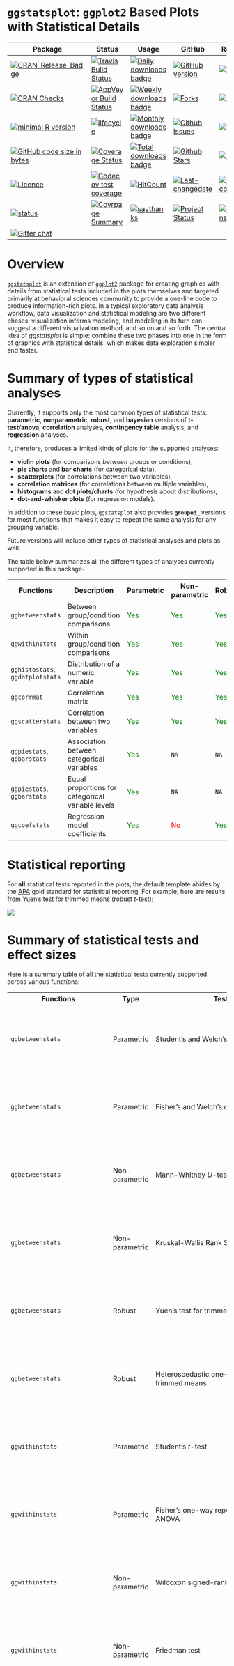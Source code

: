 
<!-- README.md is generated from README.Rmd. Please edit that file -->

# `ggstatsplot`: `ggplot2` Based Plots with Statistical Details

| Package                                                                                                                                                         | Status                                                                                                                                                                                       | Usage                                                                                                                                             | GitHub                                                                                                                                                         | References                                                                                                                                                      |
| --------------------------------------------------------------------------------------------------------------------------------------------------------------- | -------------------------------------------------------------------------------------------------------------------------------------------------------------------------------------------- | ------------------------------------------------------------------------------------------------------------------------------------------------- | -------------------------------------------------------------------------------------------------------------------------------------------------------------- | --------------------------------------------------------------------------------------------------------------------------------------------------------------- |
| [![CRAN\_Release\_Badge](http://www.r-pkg.org/badges/version-ago/ggstatsplot)](https://CRAN.R-project.org/package=ggstatsplot)                                  | [![Travis Build Status](https://travis-ci.org/IndrajeetPatil/ggstatsplot.svg?branch=master)](https://travis-ci.org/IndrajeetPatil/ggstatsplot)                                               | [![Daily downloads badge](https://cranlogs.r-pkg.org/badges/last-day/ggstatsplot?color=blue)](https://CRAN.R-project.org/package=ggstatsplot)     | [![GitHub version](https://img.shields.io/badge/GitHub-0.0.12.9000-orange.svg?style=flat-square)](https://github.com/IndrajeetPatil/ggstatsplot/)              | [![Website](https://img.shields.io/badge/website-ggstatsplot-orange.svg?colorB=E91E63)](https://indrajeetpatil.github.io/ggstatsplot/)                          |
| [![CRAN Checks](https://cranchecks.info/badges/summary/ggstatsplot)](https://cran.r-project.org/web/checks/check_results_ggstatsplot.html)                      | [![AppVeyor Build Status](https://ci.appveyor.com/api/projects/status/github/IndrajeetPatil/ggstatsplot?branch=master&svg=true)](https://ci.appveyor.com/project/IndrajeetPatil/ggstatsplot) | [![Weekly downloads badge](https://cranlogs.r-pkg.org/badges/last-week/ggstatsplot?color=blue)](https://CRAN.R-project.org/package=ggstatsplot)   | [![Forks](https://img.shields.io/badge/forks-65-blue.svg)](https://github.com/IndrajeetPatil/ggstatsplot/)                                                     | [![Rdoc](https://www.rdocumentation.org/badges/version/ggstatsplot)](https://www.rdocumentation.org/packages/ggstatsplot)                                       |
| [![minimal R version](https://img.shields.io/badge/R%3E%3D-3.5.0-6666ff.svg)](https://cran.r-project.org/)                                                      | [![lifecycle](https://img.shields.io/badge/lifecycle-maturing-blue.svg)](https://www.tidyverse.org/lifecycle/)                                                                               | [![Monthly downloads badge](https://cranlogs.r-pkg.org/badges/last-month/ggstatsplot?color=blue)](https://CRAN.R-project.org/package=ggstatsplot) | [![Github Issues](https://img.shields.io/badge/issues-23-red.svg)](https://github.com/IndrajeetPatil/ggstatsplot/issues)                                       | [![vignettes](https://img.shields.io/badge/vignettes-0.0.12-orange.svg?colorB=FF5722)](https://CRAN.R-project.org/package=ggstatsplot/vignettes/)               |
| [![GitHub code size in bytes](https://img.shields.io/github/languages/code-size/IndrajeetPatil/ggstatsplot.svg)](https://github.com/IndrajeetPatil/ggstatsplot) | [![Coverage Status](https://coveralls.io/repos/github/IndrajeetPatil/ggstatsplot/badge.svg?branch=master)](https://coveralls.io/github/IndrajeetPatil/ggstatsplot?branch=master)             | [![Total downloads badge](https://cranlogs.r-pkg.org/badges/grand-total/ggstatsplot?color=blue)](https://CRAN.R-project.org/package=ggstatsplot)  | [![Github Stars](https://img.shields.io/github/stars/IndrajeetPatil/ggstatsplot.svg?style=social&label=Github)](https://github.com/IndrajeetPatil/ggstatsplot) | [![DOI](https://zenodo.org/badge/DOI/10.5281/zenodo.2074621.svg)](https://doi.org/10.5281/zenodo.2074621)                                                       |
| [![Licence](https://img.shields.io/badge/licence-GPL--3-blue.svg)](https://www.gnu.org/licenses/gpl-3.0.en.html)                                                | [![Codecov test coverage](https://codecov.io/gh/IndrajeetPatil/ggstatsplot/branch/master/graph/badge.svg)](https://codecov.io/gh/IndrajeetPatil/ggstatsplot?branch=master)                   | [![HitCount](http://hits.dwyl.io/IndrajeetPatil/ggstatsplot.svg)](http://hits.dwyl.io/IndrajeetPatil/ggstatsplot)                                 | [![Last-changedate](https://img.shields.io/badge/last%20change-2019--07--23-yellowgreen.svg)](https://github.com/IndrajeetPatil/ggstatsplot/commits/master)    | [![GitHub last commit](https://img.shields.io/github/last-commit/IndrajeetPatil/ggstatsplot.svg)](https://github.com/IndrajeetPatil/ggstatsplot/commits/master) |
| [![status](https://tinyverse.netlify.com/badge/ggstatsplot)](https://CRAN.R-project.org/package=ggstatsplot)                                                    | [![Covrpage Summary](https://img.shields.io/badge/covrpage-Last_Build_2019_07_22-yellowgreen.svg)](https://github.com/IndrajeetPatil/ggstatsplot/blob/master/tests/README.md)                | [![saythanks](https://img.shields.io/badge/Say%20Thanks-!-1EAEDB.svg)](https://saythanks.io/to/IndrajeetPatil)                                    | [![Project Status](http://www.repostatus.org/badges/latest/active.svg)](http://www.repostatus.org/#active)                                                     | [![contributions welcome](https://img.shields.io/badge/contributions-welcome-brightgreen.svg?style=flat)](https://github.com/IndrajeetPatil/ggstatsplot/issues) |
| [![Gitter chat](https://badges.gitter.im/gitterHQ/gitter.png)](https://gitter.im/ggstatsplot/community)                                                         |                                                                                                                                                                                              |                                                                                                                                                   |                                                                                                                                                                |                                                                                                                                                                 |

# Overview

[`ggstatsplot`](https://indrajeetpatil.github.io/ggstatsplot/) is an
extension of [`ggplot2`](https://github.com/tidyverse/ggplot2) package
for creating graphics with details from statistical tests included in
the plots themselves and targeted primarily at behavioral sciences
community to provide a one-line code to produce information-rich plots.
In a typical exploratory data analysis workflow, data visualization and
statistical modeling are two different phases: visualization informs
modeling, and modeling in its turn can suggest a different visualization
method, and so on and so forth. The central idea of *ggstatsplot* is
simple: combine these two phases into one in the form of graphics with
statistical details, which makes data exploration simpler and faster.

# Summary of types of statistical analyses

Currently, it supports only the most common types of statistical tests:
**parametric**, **nonparametric**, **robust**, and **bayesian** versions
of **t-test**/**anova**, **correlation** analyses, **contingency table**
analysis, and **regression** analyses.

It, therefore, produces a limited kinds of plots for the supported
analyses:

  - **violin plots** (for comparisons *between* groups or conditions),
  - **pie charts** and **bar charts** (for categorical data),
  - **scatterplots** (for correlations between two variables),
  - **correlation matrices** (for correlations between multiple
    variables),
  - **histograms** and **dot plots/charts** (for hypothesis about
    distributions),
  - **dot-and-whisker plots** (for regression models).

In addition to these basic plots, `ggstatsplot` also provides
**`grouped_`** versions for most functions that makes it easy to repeat
the same analysis for any grouping variable.

Future versions will include other types of statistical analyses and
plots as well.

The table below summarizes all the different types of analyses currently
supported in this package-

| Functions                        | Description                                       | Parametric                     | Non-parametric                 | Robust                         | Bayes Factor                   |
| -------------------------------- | ------------------------------------------------- | ------------------------------ | ------------------------------ | ------------------------------ | ------------------------------ |
| `ggbetweenstats`                 | Between group/condition comparisons               | <font color="green">Yes</font> | <font color="green">Yes</font> | <font color="green">Yes</font> | <font color="green">Yes</font> |
| `ggwithinstats`                  | Within group/condition comparisons                | <font color="green">Yes</font> | <font color="green">Yes</font> | <font color="green">Yes</font> | <font color="green">Yes</font> |
| `gghistostats`, `ggdotplotstats` | Distribution of a numeric variable                | <font color="green">Yes</font> | <font color="green">Yes</font> | <font color="green">Yes</font> | <font color="green">Yes</font> |
| `ggcorrmat`                      | Correlation matrix                                | <font color="green">Yes</font> | <font color="green">Yes</font> | <font color="green">Yes</font> | <font color="red">No</font>    |
| `ggscatterstats`                 | Correlation between two variables                 | <font color="green">Yes</font> | <font color="green">Yes</font> | <font color="green">Yes</font> | <font color="green">Yes</font> |
| `ggpiestats`, `ggbarstats`       | Association between categorical variables         | <font color="green">Yes</font> | `NA`                           | `NA`                           | <font color="green">Yes</font> |
| `ggpiestats`, `ggbarstats`       | Equal proportions for categorical variable levels | <font color="green">Yes</font> | `NA`                           | `NA`                           | <font color="green">Yes</font> |
| `ggcoefstats`                    | Regression model coefficients                     | <font color="green">Yes</font> | <font color="red">No</font>    | <font color="green">Yes</font> | <font color="red">No</font>    |

# Statistical reporting

For **all** statistical tests reported in the plots, the default
template abides by the [APA](https://my.ilstu.edu/~jhkahn/apastats.html)
gold standard for statistical reporting. For example, here are results
from Yuen’s test for trimmed means (robust *t*-test):

<img src="man/figures/stats_reporting_format.png" align="center" />

# Summary of statistical tests and effect sizes

Here is a summary table of all the statistical tests currently supported
across various functions:

| Functions                       | Type           | Test                                                                                                                                                                                       | Effect size                                                                                                                                                                                           | 95% CI available?                                                                                          |
| ------------------------------- | -------------- | ------------------------------------------------------------------------------------------------------------------------------------------------------------------------------------------ | ----------------------------------------------------------------------------------------------------------------------------------------------------------------------------------------------------- | ---------------------------------------------------------------------------------------------------------- |
| `ggbetweenstats`                | Parametric     | Student’s and Welch’s *t*-test                                                                                                                                                             | Cohen’s *d*, Hedge’s *g*                                                                                                                                                                              | <font color="green">![\\checkmark](https://latex.codecogs.com/png.latex?%5Ccheckmark "\\checkmark")</font> |
| `ggbetweenstats`                | Parametric     | Fisher’s and Welch’s one-way ANOVA                                                                                                                                                         | ![\\eta^2, \\eta^2\_p, \\omega^2, \\omega^2\_p](https://latex.codecogs.com/png.latex?%5Ceta%5E2%2C%20%5Ceta%5E2_p%2C%20%5Comega%5E2%2C%20%5Comega%5E2_p "\\eta^2, \\eta^2_p, \\omega^2, \\omega^2_p") | <font color="green">![\\checkmark](https://latex.codecogs.com/png.latex?%5Ccheckmark "\\checkmark")</font> |
| `ggbetweenstats`                | Non-parametric | Mann-Whitney *U*-test                                                                                                                                                                      | *r*                                                                                                                                                                                                   | <font color="green">![\\checkmark](https://latex.codecogs.com/png.latex?%5Ccheckmark "\\checkmark")</font> |
| `ggbetweenstats`                | Non-parametric | Kruskal-Wallis Rank Sum Test                                                                                                                                                               | ![\\epsilon^2](https://latex.codecogs.com/png.latex?%5Cepsilon%5E2 "\\epsilon^2")                                                                                                                     | <font color="green">![\\checkmark](https://latex.codecogs.com/png.latex?%5Ccheckmark "\\checkmark")</font> |
| `ggbetweenstats`                | Robust         | Yuen’s test for trimmed means                                                                                                                                                              | ![\\xi](https://latex.codecogs.com/png.latex?%5Cxi "\\xi")                                                                                                                                            | <font color="green">![\\checkmark](https://latex.codecogs.com/png.latex?%5Ccheckmark "\\checkmark")</font> |
| `ggbetweenstats`                | Robust         | Heteroscedastic one-way ANOVA for trimmed means                                                                                                                                            | ![\\xi](https://latex.codecogs.com/png.latex?%5Cxi "\\xi")                                                                                                                                            | <font color="green">![\\checkmark](https://latex.codecogs.com/png.latex?%5Ccheckmark "\\checkmark")</font> |
| `ggwithinstats`                 | Parametric     | Student’s *t*-test                                                                                                                                                                         | Cohen’s *d*, Hedge’s *g*                                                                                                                                                                              | <font color="green">![\\checkmark](https://latex.codecogs.com/png.latex?%5Ccheckmark "\\checkmark")</font> |
| `ggwithinstats`                 | Parametric     | Fisher’s one-way repeated measures ANOVA                                                                                                                                                   | ![\\eta^2\_p, \\omega^2](https://latex.codecogs.com/png.latex?%5Ceta%5E2_p%2C%20%5Comega%5E2 "\\eta^2_p, \\omega^2")                                                                                  | <font color="green">![\\checkmark](https://latex.codecogs.com/png.latex?%5Ccheckmark "\\checkmark")</font> |
| `ggwithinstats`                 | Non-parametric | Wilcoxon signed-rank test                                                                                                                                                                  | *r*                                                                                                                                                                                                   | <font color="green">![\\checkmark](https://latex.codecogs.com/png.latex?%5Ccheckmark "\\checkmark")</font> |
| `ggwithinstats`                 | Non-parametric | Friedman test                                                                                                                                                                              | ![W\_{Kendall}](https://latex.codecogs.com/png.latex?W_%7BKendall%7D "W_{Kendall}")                                                                                                                   | <font color="green">![\\checkmark](https://latex.codecogs.com/png.latex?%5Ccheckmark "\\checkmark")</font> |
| `ggwithinstats`                 | Robust         | Yuen’s test on trimmed means for dependent samples                                                                                                                                         | ![\\xi](https://latex.codecogs.com/png.latex?%5Cxi "\\xi")                                                                                                                                            | <font color="green">![\\checkmark](https://latex.codecogs.com/png.latex?%5Ccheckmark "\\checkmark")</font> |
| `ggwithinstats`                 | Robust         | Heteroscedastic one-way repeated measures ANOVA for trimmed means                                                                                                                          | <font color="red">![\\times](https://latex.codecogs.com/png.latex?%5Ctimes "\\times")</font>                                                                                                          | <font color="red">![\\times](https://latex.codecogs.com/png.latex?%5Ctimes "\\times")</font>               |
| `ggpiestats`                    | Parametric     | ![\\text{Pearson's}\~ \\chi^2 \~\\text{test}](https://latex.codecogs.com/png.latex?%5Ctext%7BPearson%27s%7D~%20%5Cchi%5E2%20~%5Ctext%7Btest%7D "\\text{Pearson's}~ \\chi^2 ~\\text{test}") | Cramér’s *V*                                                                                                                                                                                          | <font color="green">![\\checkmark](https://latex.codecogs.com/png.latex?%5Ccheckmark "\\checkmark")</font> |
| `ggpiestats`                    | Parametric     | McNemar’s test                                                                                                                                                                             | Cohen’s *g*                                                                                                                                                                                           | <font color="green">![\\checkmark](https://latex.codecogs.com/png.latex?%5Ccheckmark "\\checkmark")</font> |
| `ggpiestats`                    | Parametric     | One-sample proportion test                                                                                                                                                                 | Cramér’s *V*                                                                                                                                                                                          | <font color="green">![\\checkmark](https://latex.codecogs.com/png.latex?%5Ccheckmark "\\checkmark")</font> |
| `ggscatterstats`/`ggcorrmat`    | Parametric     | Pearson’s *r*                                                                                                                                                                              | *r*                                                                                                                                                                                                   | <font color="green">![\\checkmark](https://latex.codecogs.com/png.latex?%5Ccheckmark "\\checkmark")</font> |
| `ggscatterstats`/`ggcorrmat`    | Non-parametric | ![\\text{Spearman's}\~ \\rho](https://latex.codecogs.com/png.latex?%5Ctext%7BSpearman%27s%7D~%20%5Crho "\\text{Spearman's}~ \\rho")                                                        | ![\\rho](https://latex.codecogs.com/png.latex?%5Crho "\\rho")                                                                                                                                         | <font color="green">![\\checkmark](https://latex.codecogs.com/png.latex?%5Ccheckmark "\\checkmark")</font> |
| `ggscatterstats`/`ggcorrmat`    | Robust         | Percentage bend correlation                                                                                                                                                                | *r*                                                                                                                                                                                                   | <font color="green">![\\checkmark](https://latex.codecogs.com/png.latex?%5Ccheckmark "\\checkmark")</font> |
| `gghistostats`/`ggdotplotstats` | Parametric     | One-sample *t*-test                                                                                                                                                                        | Cohen’s *d*, Hedge’s *g*                                                                                                                                                                              | <font color="green">![\\checkmark](https://latex.codecogs.com/png.latex?%5Ccheckmark "\\checkmark")</font> |
| `gghistostats`                  | Non-parametric | One-sample Wilcoxon signed rank test                                                                                                                                                       | *r*                                                                                                                                                                                                   | <font color="green">![\\checkmark](https://latex.codecogs.com/png.latex?%5Ccheckmark "\\checkmark")</font> |
| `gghistostats`/`ggdotplotstats` | Robust         | One-sample percentile bootstrap                                                                                                                                                            | robust estimator                                                                                                                                                                                      | <font color="green">![\\checkmark](https://latex.codecogs.com/png.latex?%5Ccheckmark "\\checkmark")</font> |
| `gghistostats`/`ggdotplotstats` | Parametric     | Regression models                                                                                                                                                                          | ![\\beta](https://latex.codecogs.com/png.latex?%5Cbeta "\\beta")                                                                                                                                      | <font color="green">![\\checkmark](https://latex.codecogs.com/png.latex?%5Ccheckmark "\\checkmark")</font> |

Work is in progress to add some of the currently missing functionality.

# Installation

To get the latest, stable `CRAN` release (`0.0.12`):

``` r
utils::install.packages(pkgs = "ggstatsplot")
```

*Note*: If you are on a linux machine, you will need to have OpenGL
libraries installed (specifically, `libx11`, `mesa` and Mesa OpenGL
Utility library - `glu`) for the dependency package `rgl` to work.

You can get the **development** version of the package from GitHub
(`0.0.12.9000`). To see what new changes (and bug fixes) have been made
to the package since the last release on `CRAN`, you can check the
detailed log of changes here:
<https://indrajeetpatil.github.io/ggstatsplot/news/index.html>

If you are in hurry and want to reduce the time of installation, prefer-

``` r
# needed package to download from GitHub repo
utils::install.packages(pkgs = "remotes")

# downloading the package from GitHub
remotes::install_github(
  repo = "IndrajeetPatil/ggstatsplot", # package path on GitHub
  dependencies = FALSE, # assumes you have already installed needed packages
  quick = TRUE # skips docs, demos, and vignettes
)
```

If time is not a constraint-

``` r
remotes::install_github(
  repo = "IndrajeetPatil/ggstatsplot", # package path on GitHub
  dependencies = TRUE, # installs packages which ggstatsplot depends on
  upgrade_dependencies = TRUE # updates any out of date dependencies
)
```

If you are not using the [RStudio IDE](https://www.rstudio.com/) and you
get an error related to “pandoc” you will either need to remove the
argument `build_vignettes = TRUE` (to avoid building the vignettes) or
install [pandoc](http://pandoc.org/). If you have the `rmarkdown` R
package installed then you can check if you have pandoc by running the
following in R:

``` r
rmarkdown::pandoc_available()
#> [1] TRUE
```

# Citation

If you want to cite this package in a scientific journal or in any other
context, run the following code in your `R` console:

``` r
citation("ggstatsplot")
```

There is currently a publication in preparation corresponding to this
package and the citation will be updated once it’s published.

# Documentation and Examples

To see the detailed documentation for each function in the stable
**CRAN** version of the package, see:

  - README:
    <https://CRAN.R-project.org/package=ggstatsplot/readme/README.html>
  - Presentation:
    <https://indrajeetpatil.github.io/ggstatsplot_slides/slides/ggstatsplot_presentation.html#1>
  - Vignettes:
    <https://CRAN.R-project.org/package=ggstatsplot/vignettes/additional.html>

To see the documentation relevant for the **development** version of the
package, see the dedicated website for `ggstatplot`, which is updated
after every new commit: <https://indrajeetpatil.github.io/ggstatsplot/>.

## Help

In `R`, documentation for any function can be accessed with the standard
`help` command (e.g., `?ggbetweenstats`).

Another handy tool to see arguments to any of the functions is `args`.
For example-

``` r
args(name = ggstatsplot::specify_decimal_p)
#> function (x, k = 3, p.value = FALSE) 
#> NULL
```

In case you want to look at the function body for any of the functions,
just type the name of the function without the parentheses:

``` r
# function to convert class of any object to `ggplot` class
ggstatsplot::ggplot_converter
#> function(plot) {
#>   # convert the saved plot
#>   p <- cowplot::ggdraw() +
#>     cowplot::draw_grob(grid::grobTree(plot))
#> 
#>   # returning the converted plot
#>   return(p)
#> }
#> <bytecode: 0x0000000031cfbed8>
#> <environment: namespace:ggstatsplot>
```

If you are not familiar either with what the namespace `::` does or how
to use pipe operator `%>%`, something this package and its documentation
relies a lot on, you can check out these links-

  - <http://r-pkgs.had.co.nz/namespace.html>
  - <http://r4ds.had.co.nz/pipes.html>

# Usage and syntax

`ggstatsplot` relies on non-standard evaluation (NSE), i.e., rather than
looking at the values of arguments (`x`, `y`), it instead looks at their
expressions. This means that you **shouldn’t** enter arguments with the
`$` operator and set `data = NULL` (e.g., `data = NULL, x = data$x, y =
data$y`). You **must** always specify the `data` argument for all
functions. On the plus side, you can enter arguments either as a string
(`x = "x", y = "y"`) or as a bare expression (`x = x, y = y`) and it
wouldn’t matter. To read more about NSE, see-
<http://adv-r.had.co.nz/Computing-on-the-language.html>

`ggstatsplot` is a very chatty package and will by default print helpful
notes on assumptions about statistical tests, warnings, etc. If you
don’t want your console to be cluttered with such messages, they can
be turned off by setting argument `messages = FALSE` in the function
call.

Most functions share a `type` (of test) argument that is helpful to
specify the type of statistical analysis:

  - `"p"` (for **parametric**)
  - `"np"` (for **non-parametric**)
  - `"r"` (for **robust**)
  - `"bf"` (for **Bayes Factor**)

All relevant functions in `ggstatsplot` have a `return` argument which
can be used to not only return plots (which is the default), but also to
return a `subtitle` or `caption`, which are objects of type `call` and
can be used to display statistical details in conjunction with a custom
plot and at a custom location in the plot.

Additionally, all functions share the `ggtheme` and `palette` arguments
that can be used to specify your favorite `ggplot` theme and color
palette.

# Primary functions

Here are examples of the main functions currently supported in
`ggstatsplot`.

**Note**: If you are reading this on `GitHub` repository, the
documentation below is for the **development** version of the package.
So you may see some features available here that are not currently
present in the stable version of this package on **CRAN**. For
documentation relevant for the `CRAN` version, see:
<https://CRAN.R-project.org/package=ggstatsplot/readme/README.html>

## `ggbetweenstats`

This function creates either a violin plot, a box plot, or a mix of two
for **between**-group or **between**-condition comparisons with results
from statistical tests in the subtitle. The simplest function call looks
like this-

``` r
# loading needed libraries
library(ggstatsplot)

# for reproducibility
set.seed(123)

# plot
ggstatsplot::ggbetweenstats(
  data = iris,
  x = Species,
  y = Sepal.Length,
  messages = FALSE
) + # further modification outside of ggstatsplot
  ggplot2::coord_cartesian(ylim = c(3, 8)) +
  ggplot2::scale_y_continuous(breaks = seq(3, 8, by = 1))
```

<img src="man/figures/README-ggbetweenstats1-1.png" width="100%" />

Note that this function returns a `ggplot2` object and thus any of the
graphics layers can be further modified.

The `type` (of test) argument also accepts the following abbreviations:
`"p"` (for *parametric*) or `"np"` (for *nonparametric*) or `"r"` (for
*robust*) or `"bf"` (for *Bayes Factor*). Additionally, the type of plot
to be displayed can also be modified (`"box"`, `"violin"`, or
`"boxviolin"`).

A number of other arguments can be specified to make this plot even more
informative or change some of the default options.

``` r
library(ggplot2)

# for reproducibility
set.seed(123)

# let's leave out one of the factor levels and see if instead of anova, a t-test will be run
iris2 <- dplyr::filter(.data = iris, Species != "setosa")

# let's change the levels of our factors, a common routine in data analysis
# pipeline, to see if this function respects the new factor levels
iris2$Species <-
  base::factor(
    x = iris2$Species,
    levels = c("virginica", "versicolor")
  )

# plot
ggstatsplot::ggbetweenstats(
  data = iris2,
  x = Species,
  y = Sepal.Length,
  notch = TRUE, # show notched box plot
  mean.plotting = TRUE, # whether mean for each group is to be displayed
  mean.ci = TRUE, # whether to display confidence interval for means
  mean.label.size = 2.5, # size of the label for mean
  type = "p", # which type of test is to be run
  k = 3, # number of decimal places for statistical results
  outlier.tagging = TRUE, # whether outliers need to be tagged
  outlier.label = Sepal.Width, # variable to be used for the outlier tag
  outlier.label.color = "darkgreen", # changing the color for the text label
  xlab = "Type of Species", # label for the x-axis variable
  ylab = "Attribute: Sepal Length", # label for the y-axis variable
  title = "Dataset: Iris flower data set", # title text for the plot
  ggtheme = ggthemes::theme_fivethirtyeight(), # choosing a different theme
  ggstatsplot.layer = FALSE, # turn off ggstatsplot theme layer
  package = "wesanderson", # package from which color palette is to be taken
  palette = "Darjeeling1", # choosing a different color palette
  messages = FALSE
)
```

<img src="man/figures/README-ggbetweenstats2-1.png" width="100%" />

As can be seen from the plot, the function by default returns Bayes
Factor for the test (here, Student’s *t*-test). If the null hypothesis
can’t be rejected with the null hypothesis significance testing (NHST)
approach, the Bayesian approach can help index evidence in favor of the
null hypothesis (i.e.,
![BF\_{01}](https://latex.codecogs.com/png.latex?BF_%7B01%7D
"BF_{01}")).

By default, natural logarithms are shown because Bayes Factor values can
sometimes be pretty large. Having values on logarithmic scale also makes
it easy to compare evidence in favor alternative
(![BF\_{10}](https://latex.codecogs.com/png.latex?BF_%7B10%7D
"BF_{10}")) versus null
(![BF\_{01}](https://latex.codecogs.com/png.latex?BF_%7B01%7D
"BF_{01}")) hypotheses (since ![log\_{e}(BF\_{01}) = -
log\_{e}(BF\_{01})](https://latex.codecogs.com/png.latex?log_%7Be%7D%28BF_%7B01%7D%29%20%3D%20-%20log_%7Be%7D%28BF_%7B01%7D%29
"log_{e}(BF_{01}) = - log_{e}(BF_{01})")).

Additionally, there is also a `grouped_` variant of this function that
makes it easy to repeat the same operation across a **single** grouping
variable:

``` r
# for reproducibility
set.seed(123)

# plot
ggstatsplot::grouped_ggbetweenstats(
  data = dplyr::filter(
    .data = ggstatsplot::movies_long,
    genre %in% c("Action", "Action Comedy", "Action Drama", "Comedy")
  ),
  x = mpaa,
  y = length,
  grouping.var = genre, # grouping variable
  pairwise.comparisons = TRUE, # display significant pairwise comparisons
  pairwise.annotation = "p.value", # how do you want to annotate the pairwise comparisons
  p.adjust.method = "bonferroni", # method for adjusting p-values for multiple comparisons
  conf.level = 0.99, # changing confidence level to 99%
  ggplot.component = list( # adding new components to `ggstatsplot` default
    ggplot2::scale_y_continuous(sec.axis = ggplot2::dup_axis())
  ),
  k = 3,
  title.prefix = "Movie genre",
  caption = substitute(paste(
    italic("Source"),
    ":IMDb (Internet Movie Database)"
  )),
  palette = "default_jama",
  package = "ggsci",
  messages = FALSE,
  nrow = 2,
  title.text = "Differences in movie length by mpaa ratings for different genres"
)
```

<img src="man/figures/README-ggbetweenstats3-1.png" width="100%" />

### Summary of tests

Following (between-subjects) tests are carried out for each type of
analyses-

| Type           | No. of groups | Test                                            |
| -------------- | ------------- | ----------------------------------------------- |
| Parametric     | \> 2          | Student’s or Welch’s one-way ANOVA              |
| Non-parametric | \> 2          | Kruskal–Wallis one-way ANOVA                    |
| Robust         | \> 2          | Heteroscedastic one-way ANOVA for trimmed means |
| Bayes Factor   | \> 2          | Student’s ANOVA                                 |
| Parametric     | 2             | Student’s or Welch’s *t*-test                   |
| Non-parametric | 2             | Mann–Whitney *U* test                           |
| Robust         | 2             | Yuen’s test for trimmed means                   |
| Bayes Factor   | 2             | Student’s *t*-test                              |

The omnibus effect in one-way ANOVA design can also be followed up with
more focal pairwise comparison tests. Here is a summary of *multiple
pairwise comparison* tests supported in *ggbetweenstats*-

| Type           | Equal variance? | Test                               | *p*-value adjustment?          |
| -------------- | --------------- | ---------------------------------- | ------------------------------ |
| Parametric     | No              | Games-Howell test                  | <font color="green">Yes</font> |
| Parametric     | Yes             | Student’s *t*-test                 | <font color="green">Yes</font> |
| Non-parametric | No              | Dwass-Steel-Crichtlow-Fligner test | <font color="green">Yes</font> |
| Robust         | No              | Yuen’s trimmed means test          | <font color="green">Yes</font> |
| Bayes Factor   | No              | <font color="red">No</font>        | <font color="red">No</font>    |
| Bayes Factor   | Yes             | <font color="red">No</font>        | <font color="red">No</font>    |

For more, see the `ggbetweenstats` vignette:
<https://indrajeetpatil.github.io/ggstatsplot/articles/web_only/ggbetweenstats.html>

## `ggwithinstats`

`ggbetweenstats` function has an identical twin function `ggwithinstats`
for repeated measures designs that behaves in the same fashion with a
few minor tweaks introduced to properly visualize the repeated measures
design. As can be seen from an example below, the only difference
between the plot structure is that now the group means are connected by
paths to highlight the fact that these data are paired with each other.

``` r
# for reproducibility and data
set.seed(123)
library(WRS2)

# plot
ggstatsplot::ggwithinstats(
  data = WRS2::WineTasting,
  x = Wine,
  y = Taste,
  sort = "descending", # ordering groups along the x-axis based on
  sort.fun = median, # values of `y` variable
  pairwise.comparisons = TRUE,
  pairwise.display = "s",
  pairwise.annotation = "p",
  title = "Wine tasting",
  caption = "Data from: `WRS2` R package",
  ggtheme = ggthemes::theme_fivethirtyeight(),
  ggstatsplot.layer = FALSE,
  messages = FALSE
)
```

<img src="man/figures/README-ggwithinstats1-1.png" width="100%" />

As with the `ggbetweenstats`, this function also has a `grouped_`
variant that makes repeating the same analysis across a single grouping
variable quicker. We will see an example with only repeated
measurements-

``` r
# common setup
set.seed(123)

# getting data in tidy format
data_bugs <- ggstatsplot::bugs_long %>% 
  dplyr::filter(.data = ., region %in% c("Europe", "North America"))

# plot
ggstatsplot::grouped_ggwithinstats(
  data = dplyr::filter(data_bugs, condition %in% c("LDLF", "LDHF")),
  x = condition,
  y = desire,
  xlab = "Condition",
  ylab = "Desire to kill an artrhopod",
  grouping.var = region,
  outlier.tagging = TRUE,
  outlier.label = education,
  ggtheme = hrbrthemes::theme_ipsum_tw(),
  ggstatsplot.layer = FALSE,
  messages = FALSE
)
```

<img src="man/figures/README-ggwithinstats2-1.png" width="100%" />

### Summary of tests

Following (within-subjects) tests are carried out for each type of
analyses-

| Type           | No. of groups | Test                                                              |
| -------------- | ------------- | ----------------------------------------------------------------- |
| Parametric     | \> 2          | One-way repeated measures ANOVA                                   |
| Non-parametric | \> 2          | Friedman test                                                     |
| Robust         | \> 2          | Heteroscedastic one-way repeated measures ANOVA for trimmed means |
| Bayes Factor   | \> 2          | One-way repeated measures ANOVA                                   |
| Parametric     | 2             | Student’s *t*-test                                                |
| Non-parametric | 2             | Wilcoxon signed-rank test                                         |
| Robust         | 2             | Yuen’s test on trimmed means for dependent samples                |
| Bayes Factor   | 2             | Student’s *t*-test                                                |

The omnibus effect in one-way ANOVA design can also be followed up with
more focal pairwise comparison tests. Here is a summary of *multiple
pairwise comparison* tests supported in *ggwithinstats*-

| Type           | Test                        | *p*-value adjustment?          |
| -------------- | --------------------------- | ------------------------------ |
| Parametric     | Student’s *t*-test          | <font color="green">Yes</font> |
| Non-parametric | Durbin-Conover test         | <font color="green">Yes</font> |
| Robust         | Yuen’s trimmed means test   | <font color="green">Yes</font> |
| Bayes Factor   | <font color="red">No</font> | <font color="red">No</font>    |

For more, see the `ggwithinstats` vignette:
<https://indrajeetpatil.github.io/ggstatsplot/articles/web_only/ggwithinstats.html>

## `ggscatterstats`

This function creates a scatterplot with marginal distributions overlaid
on the axes (from `ggExtra::ggMarginal`) and results from statistical
tests in the subtitle:

``` r
ggstatsplot::ggscatterstats(
  data = ggplot2::msleep,
  x = sleep_rem,
  y = awake,
  xlab = "REM sleep (in hours)",
  ylab = "Amount of time spent awake (in hours)",
  title = "Understanding mammalian sleep",
  messages = FALSE
)
```

<img src="man/figures/README-ggscatterstats1-1.png" width="100%" />

The available marginal distributions are-

  - histograms
  - boxplots
  - density
  - violin
  - densigram (density + histogram)

Number of other arguments can be specified to modify this basic plot-

``` r
# for reproducibility
set.seed(123)

# plot
ggstatsplot::ggscatterstats(
  data = dplyr::filter(.data = ggstatsplot::movies_long, genre == "Action"),
  x = budget,
  y = rating,
  type = "robust", # type of test that needs to be run
  conf.level = 0.99, # confidence level
  xlab = "Movie budget (in million/ US$)", # label for x axis
  ylab = "IMDB rating", # label for y axis
  label.var = "title", # variable for labeling data points
  label.expression = "rating < 5 & budget > 100", # expression that decides which points to label
  line.color = "yellow", # changing regression line color line
  title = "Movie budget and IMDB rating (action)", # title text for the plot
  caption = expression( # caption text for the plot
    paste(italic("Note"), ": IMDB stands for Internet Movie DataBase")
  ),
  ggtheme = hrbrthemes::theme_ipsum_ps(), # choosing a different theme
  ggstatsplot.layer = FALSE, # turn off ggstatsplot theme layer
  marginal.type = "density", # type of marginal distribution to be displayed
  xfill = "#0072B2", # color fill for x-axis marginal distribution
  yfill = "#009E73", # color fill for y-axis marginal distribution
  xalpha = 0.6, # transparency for x-axis marginal distribution
  yalpha = 0.6, # transparency for y-axis marginal distribution
  centrality.para = "median", # central tendency lines to be displayed
  messages = FALSE # turn off messages and notes
)
```

<img src="man/figures/README-ggscatterstats2-1.png" width="100%" />

Additionally, there is also a `grouped_` variant of this function that
makes it easy to repeat the same operation across a **single** grouping
variable. Also, note that, as opposed to the other functions, this
function does not return a `ggplot` object and any modification you want
to make can be made in advance using `ggplot.component` argument
(available for all functions, but especially useful for this particular
function):

``` r
# for reproducibility
set.seed(123)

# plot
ggstatsplot::grouped_ggscatterstats(
  data = dplyr::filter(
    .data = ggstatsplot::movies_long,
    genre %in% c("Action", "Action Comedy", "Action Drama", "Comedy")
  ),
  x = rating,
  y = length,
  conf.level = 0.99,
  k = 3, # no. of decimal places in the results
  xfill = "#E69F00",
  yfill = "#8b3058",
  xlab = "IMDB rating",
  grouping.var = genre, # grouping variable
  title.prefix = "Movie genre",
  ggtheme = ggplot2::theme_grey(),
  ggplot.component = list(
    ggplot2::scale_x_continuous(breaks = seq(2, 9, 1), limits = (c(2, 9)))
  ),
  messages = FALSE,
  nrow = 2,
  title.text = "Relationship between movie length by IMDB ratings for different genres"
)
```

<img src="man/figures/README-ggscatterstats3-1.png" width="100%" />

**Using `ggscatterstats()` in R Notebooks or R Markdown**

If you include a `ggscatterstats()` plot inside an `R Notebook` or `R
Markdown` code chunk, you will notice that running the chunk doesn’t
return any output nor does it give any error. In order to get a
`ggscatterstats()` to show up in these contexts, you need to save the
`ggscatterstats` plot as a variable in one code chunk, and explicitly
print it using the `grid` package in another chunk, like this:

``` r
# include the following code in your code chunk inside R Notebook or Markdown
grid::grid.newpage()
grid::grid.draw(
  ggstatsplot::ggscatterstats(
    data = ggstatsplot::movies_wide,
    x = budget,
    y = rating,
    marginal = TRUE,
    messages = FALSE
  )
)
```

Another option - or rather a compromise - is not to include marginal
distribution at all by setting `marginal = FALSE`.

### Summary of tests

Following tests are carried out for each type of analyses. Additionally,
the correlation coefficients (and their confidence intervals) are used
as effect sizes-

| Type           | Test                                    | CI?                           |
| -------------- | --------------------------------------- | ----------------------------- |
| Parametric     | Pearson’s correlation coefficient       | <font color="green">Yes<font> |
| Non-parametric | Spearman’s rank correlation coefficient | <font color="green">Yes<font> |
| Robust         | Percentage bend correlation coefficient | <font color="green">Yes<font> |
| Bayes Factor   | Pearson’s correlation coefficient       | <font color="red">No<font>    |

For more, see the `ggscatterstats` vignette:
<https://indrajeetpatil.github.io/ggstatsplot/articles/web_only/ggscatterstats.html>

## `ggpiestats`

This function creates a pie chart for categorical or nominal variables
with results from contingency table analysis (Pearson’s
![\\chi^2](https://latex.codecogs.com/png.latex?%5Cchi%5E2 "\\chi^2")
test for between-subjects design and McNemar’s
![\\chi^2](https://latex.codecogs.com/png.latex?%5Cchi%5E2 "\\chi^2")
test for within-subjects design) included in the subtitle of the plot.
If only one categorical variable is entered, results from one-sample
proportion test (i.e., a
![\\chi^2](https://latex.codecogs.com/png.latex?%5Cchi%5E2 "\\chi^2")
goodness of fit test) will be displayed as a subtitle.

Here is an example of a case where the theoretical question is about
proportions for different levels of a single nominal variable:

``` r
# for reproducibility
set.seed(123)

# plot
ggstatsplot::ggpiestats(
  data = ggplot2::msleep,
  main = vore,
  title = "Composition of vore types among mammals",
  messages = FALSE
)
```

<img src="man/figures/README-ggpiestats1-1.png" width="100%" />

This function can also be used to study an interaction between two
categorical variables:

``` r
# for reproducibility
set.seed(123)

# plot
ggstatsplot::ggpiestats(
  data = mtcars,
  main = am,
  condition = cyl,
  conf.level = 0.99, # confidence interval for effect size measure
  title = "Dataset: Motor Trend Car Road Tests", # title for the plot
  stat.title = "interaction: ", # title for the results
  legend.title = "Transmission", # title for the legend
  factor.levels = c("1 = manual", "0 = automatic"), # renaming the factor level names (`main`)
  facet.wrap.name = "No. of cylinders", # name for the facetting variable
  slice.label = "counts", # show counts data instead of percentages
  package = "ggsci", # package from which color palette is to be taken
  palette = "default_jama", # choosing a different color palette
  caption = substitute( # text for the caption
    paste(italic("Source"), ": 1974 Motor Trend US magazine")
  ),
  messages = FALSE # turn off messages and notes
)
```

<img src="man/figures/README-ggpiestats2-1.png" width="100%" />

In case of repeated measures designs, setting `paired = TRUE` will
produce results from McNemar’s
![\\chi^2](https://latex.codecogs.com/png.latex?%5Cchi%5E2 "\\chi^2")
test-

``` r
# for reproducibility
set.seed(123)

# data
survey.data <- data.frame(
  `1st survey` = c("Approve", "Approve", "Disapprove", "Disapprove"),
  `2nd survey` = c("Approve", "Disapprove", "Approve", "Disapprove"),
  `Counts` = c(794, 150, 86, 570),
  check.names = FALSE
)

# plot
ggstatsplot::ggpiestats(
  data = survey.data,
  main = `1st survey`,
  condition = `2nd survey`,
  counts = Counts,
  paired = TRUE, # within-subjects design
  conf.level = 0.99, # confidence interval for effect size measure
  stat.title = "McNemar's Test: ",
  package = "wesanderson",
  palette = "Royal1"
)
#> Note: 99% CI for effect size estimate was computed with 100 bootstrap samples.
#> Note: Results from one-sample proportion tests for each level of the variable
#> 2nd survey testing for equal proportions of the variable 1st survey.
#> # A tibble: 2 x 8
#>   `2nd survey` N     Approve Disapprove `Chi-squared`    df `p-value`
#>   <fct>        <chr> <chr>   <chr>              <dbl> <dbl>     <dbl>
#> 1 Approve      (n =~ 90.23%  9.77%               570.     1         0
#> 2 Disapprove   (n =~ 20.83%  79.17%              245      1         0
#> # ... with 1 more variable: significance <chr>
```

<img src="man/figures/README-ggpiestats3-1.png" width="100%" />

Note that when a two-way table is present (i.e., when both `main` and
`condition` arguments are specified), *p*-values for results from
one-sample proportion tests are displayed in each facet in the form of
asterisks with the following convention: <br>

  - ![\*\*\*](https://latex.codecogs.com/png.latex?%2A%2A%2A "***"): ![p
    \< 0.001](https://latex.codecogs.com/png.latex?p%20%3C%200.001
    "p \< 0.001")
  - ![\*\*](https://latex.codecogs.com/png.latex?%2A%2A "**"): ![p
    \< 0.01](https://latex.codecogs.com/png.latex?p%20%3C%200.01
    "p \< 0.01")
  - ![\*](https://latex.codecogs.com/png.latex?%2A "*"): ![p
    \< 0.05](https://latex.codecogs.com/png.latex?p%20%3C%200.05
    "p \< 0.05")
  - ![ns](https://latex.codecogs.com/png.latex?ns "ns"): ![p
    \> 0.05](https://latex.codecogs.com/png.latex?p%20%3E%200.05
    "p \> 0.05")

Additionally, there is also a `grouped_` variant of this function that
makes it easy to repeat the same operation across a **single** grouping
variable:

``` r
# for reproducibility
set.seed(123)

# plot
ggstatsplot::grouped_ggpiestats(
  dplyr::filter(
    .data = ggstatsplot::movies_long,
    genre %in% c("Action", "Action Comedy", "Action Drama", "Comedy")
  ),
  main = mpaa,
  grouping.var = genre, # grouping variable
  title.prefix = "Movie genre", # prefix for the facetted title
  label.text.size = 3, # text size for slice labels
  slice.label = "both", # show both counts and percentage data
  perc.k = 1, # no. of decimal places for percentages
  palette = "brightPastel",
  package = "quickpalette",
  messages = FALSE,
  nrow = 2,
  title.text = "Composition of MPAA ratings for different genres"
)
```

<img src="man/figures/README-ggpiestats4-1.png" width="100%" />

### Summary of tests

Following tests are carried out for each type of analyses-

| Type of data | Design                                                                                                | Test                                                                                              |
| ------------ | ----------------------------------------------------------------------------------------------------- | ------------------------------------------------------------------------------------------------- |
| Unpaired     | ![n \\times p](https://latex.codecogs.com/png.latex?n%20%5Ctimes%20p "n \\times p") contingency table | Pearson’s ![\\chi^{2}](https://latex.codecogs.com/png.latex?%5Cchi%5E%7B2%7D "\\chi^{2}") test    |
| Paired       | ![n \\times p](https://latex.codecogs.com/png.latex?n%20%5Ctimes%20p "n \\times p") contingency table | McNemar’s ![\\chi^{2}](https://latex.codecogs.com/png.latex?%5Cchi%5E%7B2%7D "\\chi^{2}") test    |
| Frequency    | ![n \\times 1](https://latex.codecogs.com/png.latex?n%20%5Ctimes%201 "n \\times 1") contingency table | Goodness of fit (![\\chi^{2}](https://latex.codecogs.com/png.latex?%5Cchi%5E%7B2%7D "\\chi^{2}")) |

Following effect sizes (and confidence intervals/CI) are available for
each type of test-

| Type                       | Effect size  | CI?                           |
| -------------------------- | ------------ | ----------------------------- |
| Pearson’s chi-squared test | Cramer’s *V* | <font color="green">Yes<font> |
| McNemar’s test             | *g*          | <font color="green">Yes<font> |
| Goodness of fit            | *V*          | <font color="green">Yes<font> |

For more, see the `ggpiestats` vignette:
<https://indrajeetpatil.github.io/ggstatsplot/articles/web_only/ggpiestats.html>

## `ggbarstats`

In case you are not a fan of pie charts (for very good reasons), you can
alternatively use `ggbarstats` function which has a similar syntax-

``` r
# for reproducibility
set.seed(123)

# plot
ggstatsplot::ggbarstats(
  data = ggstatsplot::movies_long,
  main = mpaa,
  condition = genre,
  sampling.plan = "jointMulti",
  title = "MPAA Ratings by Genre",
  xlab = "movie genre",
  perc.k = 1,
  x.axis.orientation = "slant",
  ggtheme = hrbrthemes::theme_modern_rc(),
  ggstatsplot.layer = FALSE,
  ggplot.component = ggplot2::theme(axis.text.x = ggplot2::element_text(face = "italic")),
  palette = "Set2",
  messages = FALSE
)
```

<img src="man/figures/README-ggbarstats1-1.png" width="100%" />

And, needless to say, there is also a `grouped_` variant of this
function-

``` r
# setup
library(ggstatsplot)
set.seed(123)

# let's create a smaller dataframe
diamonds_short <- ggplot2::diamonds %>%
  dplyr::filter(.data = ., cut %in% c("Very Good", "Ideal")) %>%
  dplyr::filter(.data = ., clarity %in% c("SI1", "SI2", "VS1", "VS2", "VVS1")) %>%
  dplyr::sample_frac(tbl = ., size = 0.05)

# plot
ggstatsplot::grouped_ggbarstats(
  data = diamonds_short,
  main = color,
  condition = clarity,
  grouping.var = cut,
  sampling.plan = "poisson",
  title.prefix = "Quality",
  data.label = "both",
  label.text.size = 3,
  perc.k = 1,
  package = "palettetown",
  palette = "charizard",
  ggtheme = ggthemes::theme_tufte(base_size = 12),
  ggstatsplot.layer = FALSE,
  messages = FALSE,
  title.text = "Diamond quality and color combination",
  nrow = 2
)
```

<img src="man/figures/README-ggbarstats2-1.png" width="100%" />

### Summary of tests

This is identical to the `ggpiestats` function summary of tests.

## `gghistostats`

In case you would like to see the distribution of a single variable and
check if it is significantly different from a specified value with a one
sample test, this function will let you do that.

``` r
ggstatsplot::gghistostats(
  data = ToothGrowth, # dataframe from which variable is to be taken
  x = len, # numeric variable whose distribution is of interest
  title = "Distribution of Sepal.Length", # title for the plot
  fill.gradient = TRUE, # use color gradient
  test.value = 10, # the comparison value for t-test
  test.value.line = TRUE, # display a vertical line at test value
  type = "bf", # bayes factor for one sample t-test
  bf.prior = 0.8, # prior width for calculating the bayes factor
  messages = FALSE # turn off the messages
)
```

<img src="man/figures/README-gghistostats1-1.png" width="100%" />

The aesthetic defaults can be easily modified-

``` r
# for reproducibility
set.seed(123)

# plot
ggstatsplot::gghistostats(
  data = iris, # dataframe from which variable is to be taken
  x = Sepal.Length, # numeric variable whose distribution is of interest
  title = "Distribution of Iris sepal length", # title for the plot
  caption = substitute(paste(italic("Source:", "Ronald Fisher's Iris data set"))),
  type = "parametric", # one sample t-test
  conf.level = 0.99, # changing confidence level for effect size
  bar.measure = "mix", # what does the bar length denote
  test.value = 5, # default value is 0
  test.value.line = TRUE, # display a vertical line at test value
  test.value.color = "#0072B2", # color for the line for test value
  centrality.para = "mean", # which measure of central tendency is to be plotted
  centrality.color = "darkred", # decides color for central tendency line
  binwidth = 0.10, # binwidth value (experiment)
  bf.prior = 0.8, # prior width for computing bayes factor
  messages = FALSE, # turn off the messages
  ggtheme = hrbrthemes::theme_ipsum_tw(), # choosing a different theme
  ggstatsplot.layer = FALSE # turn off ggstatsplot theme layer
)
```

<img src="man/figures/README-gghistostats2-1.png" width="100%" />

As can be seen from the plot, bayes factor can be attached (`bf.message
= TRUE`) to assess evidence in favor of the null hypothesis.

Additionally, there is also a `grouped_` variant of this function that
makes it easy to repeat the same operation across a **single** grouping
variable:

``` r
# for reproducibility
set.seed(123)

# plot
ggstatsplot::grouped_gghistostats(
  data = dplyr::filter(
    .data = ggstatsplot::movies_long,
    genre %in% c("Action", "Action Comedy", "Action Drama", "Comedy")
  ),
  x = budget,
  xlab = "Movies budget (in million US$)",
  type = "robust", # use robust location measure
  grouping.var = genre, # grouping variable
  normal.curve = TRUE, # superimpose a normal distribution curve
  normal.curve.color = "red",
  title.prefix = "Movie genre",
  ggtheme = ggthemes::theme_tufte(),
  ggplot.component = list( # modify the defaults from `ggstatsplot` for each plot
    ggplot2::scale_x_continuous(breaks = seq(0, 200, 50), limits = (c(0, 200)))
  ),
  messages = FALSE,
  nrow = 2,
  title.text = "Movies budgets for different genres"
)
```

<img src="man/figures/README-gghistostats4-1.png" width="100%" />

### Summary of tests

Following tests are carried out for each type of analyses-

| Type           | Test                            |
| -------------- | ------------------------------- |
| Parametric     | One-sample Student’s *t*-test   |
| Non-parametric | One-sample Wilcoxon test        |
| Robust         | One-sample percentile bootstrap |
| Bayes Factor   | One-sample Student’s *t*-test   |

For more, including information about the variant of this function
`grouped_gghistostats`, see the `gghistostats` vignette:
<https://indrajeetpatil.github.io/ggstatsplot/articles/web_only/gghistostats.html>

## `ggdotplotstats`

This function is similar to `gghistostats`, but is intended to be used
when the numeric variable also has a label.

``` r
# for reproducibility
set.seed(123)

# plot
ggdotplotstats(
  data = dplyr::filter(.data = gapminder::gapminder, continent == "Asia"),
  y = country,
  x = lifeExp,
  test.value = 55,
  test.value.line = TRUE,
  test.line.labeller = TRUE,
  test.value.color = "red",
  centrality.para = "median",
  centrality.k = 0,
  title = "Distribution of life expectancy in Asian continent",
  xlab = "Life expectancy",
  messages = FALSE,
  caption = substitute(
    paste(
      italic("Source"),
      ": Gapminder dataset from https://www.gapminder.org/"
    )
  )
)
```

<img src="man/figures/README-ggdotplotstats1-1.png" width="100%" />

As with the rest of the functions in this package, there is also a
`grouped_` variant of this function to facilitate looping the same
operation for all levels of a single grouping variable.

``` r
# for reproducibility
set.seed(123)

# removing factor level with very few no. of observations
df <- dplyr::filter(.data = ggplot2::mpg, cyl %in% c("4", "6"))

# plot
ggstatsplot::grouped_ggdotplotstats(
  data = df,
  x = cty,
  y = manufacturer,
  xlab = "city miles per gallon",
  ylab = "car manufacturer",
  type = "np", # non-parametric test
  grouping.var = cyl, # grouping variable
  test.value = 15.5,
  title.prefix = "cylinder count",
  point.color = "red",
  point.size = 5,
  point.shape = 13,
  test.value.line = TRUE,
  ggtheme = ggthemes::theme_par(),
  messages = FALSE,
  title.text = "Fuel economy data"
)
```

<img src="man/figures/README-ggdotplotstats2-1.png" width="100%" />

### Summary of tests

This is identical to summary of tests for `gghistostats`.

## `ggcorrmat`

`ggcorrmat` makes a correlalogram (a matrix of correlation coefficients)
with minimal amount of code. Just sticking to the defaults itself
produces publication-ready correlation matrices. But, for the sake of
exploring the available options, let’s change some of the defaults. For
example, multiple aesthetics-related arguments can be modified to change
the appearance of the correlation matrix.

``` r
# for reproducibility
set.seed(123)

# as a default this function outputs a correlalogram plot
ggstatsplot::ggcorrmat(
  data = ggplot2::msleep,
  corr.method = "robust", # correlation method
  sig.level = 0.001, # threshold of significance
  p.adjust.method = "holm", # p-value adjustment method for multiple comparisons
  cor.vars = c(sleep_rem, awake:bodywt), # a range of variables can be selected
  cor.vars.names = c(
    "REM sleep", # variable names
    "time awake",
    "brain weight",
    "body weight"
  ),
  matrix.type = "upper", # type of visualization matrix
  colors = c("#B2182B", "white", "#4D4D4D"),
  title = "Correlalogram for mammals sleep dataset",
  subtitle = "sleep units: hours; weight units: kilograms"
)
```

<img src="man/figures/README-ggcorrmat1-1.png" width="100%" />

Note that if there are `NA`s present in the selected variables, the
legend will display minimum, median, and maximum number of pairs used
for correlation tests.

Alternatively, you can use it just to get the correlation matrices and
their corresponding *p*-values (in a `tibble` format).

``` r
# for reproducibility
set.seed(123)

# show four digits in a tibble
options(pillar.sigfig = 4)

# getting the correlation coefficient matrix
ggstatsplot::ggcorrmat(
  data = iris, # all numeric variables from data will be used
  corr.method = "robust",
  output = "correlations", # specifying the needed output ("r" or "corr" will also work)
  digits = 3 # number of digits to be dispayed for correlation coefficient
)
#> # A tibble: 4 x 5
#>   variable     Sepal.Length Sepal.Width Petal.Length Petal.Width
#>   <chr>               <dbl>       <dbl>        <dbl>       <dbl>
#> 1 Sepal.Length        1          -0.143        0.878       0.837
#> 2 Sepal.Width        -0.143       1           -0.426      -0.373
#> 3 Petal.Length        0.878      -0.426        1           0.966
#> 4 Petal.Width         0.837      -0.373        0.966       1

# getting the p-value matrix
ggstatsplot::ggcorrmat(
  data = ggplot2::msleep,
  cor.vars = sleep_total:bodywt,
  corr.method = "robust",
  output = "p.values", # only "p" or "p-values" will also work
  p.adjust.method = "holm"
)
#> # A tibble: 6 x 7
#>   variable  sleep_total sleep_rem sleep_cycle     awake   brainwt    bodywt
#>   <chr>           <dbl>     <dbl>       <dbl>     <dbl>     <dbl>     <dbl>
#> 1 sleep_to~   0.        5.291e-12   9.138e- 3 0.        3.170e- 5 2.568e- 6
#> 2 sleep_rem   4.070e-13 0.          1.978e- 2 5.291e-12 9.698e- 3 3.762e- 3
#> 3 sleep_cy~   2.285e- 3 1.978e- 2   0.        9.138e- 3 1.637e- 9 1.696e- 5
#> 4 awake       0.        4.070e-13   2.285e- 3 0.        3.170e- 5 2.568e- 6
#> 5 brainwt     4.528e- 6 4.849e- 3   1.488e-10 4.528e- 6 0.        4.509e-17
#> 6 bodywt      2.568e- 7 7.524e- 4   2.120e- 6 2.568e- 7 3.221e-18 0.

# getting the confidence intervals for correlations
ggstatsplot::ggcorrmat(
  data = ggplot2::msleep,
  cor.vars = sleep_total:bodywt,
  corr.method = "kendall",
  output = "ci",
  p.adjust.method = "holm"
)
#> Note: In the correlation matrix,
#> the upper triangle: p-values adjusted for multiple comparisons
#> the lower triangle: unadjusted p-values.
#> # A tibble: 15 x 7
#>    pair                 r     lower     upper         p lower.adj upper.adj
#>    <chr>            <dbl>     <dbl>     <dbl>     <dbl>     <dbl>     <dbl>
#>  1 sleep_total-s~  0.5922  4.000e-1  7.345e-1 4.981e- 7   0.3027    0.7817 
#>  2 sleep_total-s~ -0.3481 -6.214e-1  6.818e-4 5.090e- 2  -0.6789    0.1002 
#>  3 sleep_total-a~ -1      -1.000e+0 -1.000e+0 0.         -1        -1      
#>  4 sleep_total-b~ -0.4293 -6.220e-1 -1.875e-1 9.621e- 4  -0.6858   -0.07796
#>  5 sleep_total-b~ -0.3851 -5.547e-1 -1.847e-1 3.247e- 4  -0.6050   -0.1106 
#>  6 sleep_rem-sle~ -0.2066 -5.180e-1  1.531e-1 2.566e- 1  -0.5180    0.1531 
#>  7 sleep_rem-awa~ -0.5922 -7.345e-1 -4.000e-1 4.981e- 7  -0.7832   -0.2990 
#>  8 sleep_rem-bra~ -0.2636 -5.096e-1  2.217e-2 7.022e- 2  -0.5400    0.06404
#>  9 sleep_rem-bod~ -0.3163 -5.262e-1 -7.004e-2 1.302e- 2  -0.5662   -0.01317
#> 10 sleep_cycle-a~  0.3481 -6.818e-4  6.214e-1 5.090e- 2  -0.1145    0.6867 
#> 11 sleep_cycle-b~  0.7125  4.739e-1  8.536e-1 1.001e- 5   0.3239    0.8954 
#> 12 sleep_cycle-b~  0.6545  3.962e-1  8.168e-1 4.834e- 5   0.2459    0.8656 
#> 13 awake-brainwt   0.4293  1.875e-1  6.220e-1 9.621e- 4   0.08322   0.6829 
#> 14 awake-bodywt    0.3851  1.847e-1  5.547e-1 3.247e- 4   0.1049    0.6087 
#> 15 brainwt-bodywt  0.8378  7.373e-1  9.020e-1 8.181e-16   0.6716    0.9238

# getting the sample sizes for all pairs
ggstatsplot::ggcorrmat(
  data = ggplot2::msleep,
  cor.vars = sleep_total:bodywt,
  corr.method = "robust",
  output = "n" # note that n is different due to NAs
)
#> # A tibble: 6 x 7
#>   variable    sleep_total sleep_rem sleep_cycle awake brainwt bodywt
#>   <chr>             <dbl>     <dbl>       <dbl> <dbl>   <dbl>  <dbl>
#> 1 sleep_total          83        61          32    83      56     83
#> 2 sleep_rem            61        61          32    61      48     61
#> 3 sleep_cycle          32        32          32    32      30     32
#> 4 awake                83        61          32    83      56     83
#> 5 brainwt              56        48          30    56      56     56
#> 6 bodywt               83        61          32    83      56     83
```

Note that if `cor.vars` are not specified, all numeric variables will be
used.

There is a `grouped_` variant of this function that makes it easy to
repeat the same operation across a **single** grouping variable:

``` r
# for reproducibility
set.seed(123)

# plot
# let's use only 50% of the data to speed up the process
ggstatsplot::grouped_ggcorrmat(
  data = dplyr::filter(
    .data = ggstatsplot::movies_long,
    genre %in% c("Action", "Action Comedy", "Action Drama", "Comedy")
  ),
  cor.vars = length:votes,
  corr.method = "np",
  colors = c("#cbac43", "white", "#550000"),
  grouping.var = genre, # grouping variable
  digits = 3, # number of digits after decimal point
  title.prefix = "Movie genre",
  messages = FALSE,
  nrow = 2
)
```

<img src="man/figures/README-ggcorrmat3-1.png" width="100%" />

### Summary of tests

Following tests are carried out for each type of analyses. Additionally,
the correlation coefficients (and their confidence intervals) are used
as effect sizes-

| Type           | Test                                    | CI?                           |
| -------------- | --------------------------------------- | ----------------------------- |
| Parametric     | Pearson’s correlation coefficient       | <font color="green">Yes<font> |
| Non-parametric | Spearman’s rank correlation coefficient | <font color="green">Yes<font> |
| Robust         | Percentage bend correlation coefficient | <font color="red">No<font>    |
| Bayes Factor   | Pearson’s correlation coefficient       | <font color="red">No<font>    |

For examples and more information, see the `ggcorrmat` vignette:
<https://indrajeetpatil.github.io/ggstatsplot/articles/web_only/ggcorrmat.html>

## `ggcoefstats`

`ggcoefstats` creates a dot-and-whisker plot point estimates for
regression coefficients as dots with confidence intervals as whiskers.

``` r
# for reproducibility
set.seed(123)

# model
mod <- stats::lm(
  formula = mpg ~ am * cyl,
  data = mtcars
)

# plot
ggstatsplot::ggcoefstats(x = mod)
```

<img src="man/figures/README-ggcoefstats1-1.png" width="100%" />

This default plot can be further modified to one’s liking with
additional arguments (also, let’s use a robust linear model instead of a
simple linear model now):

``` r
# for reproducibility
set.seed(123)

# model
mod <- MASS::rlm(
  formula = mpg ~ am * cyl,
  data = mtcars
)

# plot
ggstatsplot::ggcoefstats(
  x = mod,
  point.color = "red",
  point.shape = 15,
  vline.color = "#CC79A7",
  vline.linetype = "dotdash",
  stats.label.size = 3.5,
  stats.label.color = c("#0072B2", "#D55E00", "darkgreen"),
  title = "Car performance predicted by transmission & cylinder count",
  subtitle = "Source: 1974 Motor Trend US magazine",
  ggtheme = hrbrthemes::theme_ipsum_ps(),
  ggstatsplot.layer = FALSE
) + # further modification with the ggplot2 commands
  # note the order in which the labels are entered
  ggplot2::scale_y_discrete(labels = c("transmission", "cylinders", "interaction")) +
  ggplot2::labs(
    x = "regression coefficient",
    y = NULL
  )
```

<img src="man/figures/README-ggcoefstats2-1.png" width="100%" />

Most of the regression models that are supported in the `broom` and
`broom.mixed` packages with `tidy` and `glance` methods are also
supported by `ggcoefstats`. For example-

`aareg`, `anova`, `aov`, `aovlist`, `Arima`, `bigglm`, `biglm`,
`brmsfit`, `btergm`, `cch`, `clm`, `clmm`, `confusionMatrix`, `coxph`,
`drc`, `emmGrid`, `epi.2by2`, `ergm`, `felm`, `fitdistr`, `glmerMod`,
`glmmTMB`, `gls`, `gam`, `Gam`, `gamlss`, `garch`, `glm`, `glmmadmb`,
`glmmPQL`, `glmmTMB`, `glmRob`, `glmrob`, `gmm`, `ivreg`, `lm`,
`lm.beta`, `lmerMod`, `lmodel2`, `lmRob`, `lmrob`, `mcmc`, `MCMCglmm`,
`mediate`, `mjoint`, `mle2`, `mlm`, `multinom`, `negbin`, `nlmerMod`,
`nlrq`, `nls`, `orcutt`, `plm`, `polr`, `ridgelm`, `rjags`, `rlm`,
`rlmerMod`, `rq`, `speedglm`, `speedlm`, `stanreg`, `survreg`, `svyglm`,
`svyolr`, `svyglm`, etc.

Although not shown here, this function can also be used to carry out
both frequentist and Bayesian random-effects meta-analysis.

For a more exhaustive account of this function, see the associated
vignette-
<https://indrajeetpatil.github.io/ggstatsplot/articles/web_only/ggcoefstats.html>

## `combine_plots`

The full power of `ggstatsplot` can be leveraged with a functional
programming package like [`purrr`](http://purrr.tidyverse.org/) that
replaces `for` loops with code that is both more succinct and easier to
read and, therefore, `purrr` should be preferrred 😻. (Another old school
option to do this effectively is using the `plyr` package.)

In such cases, `ggstatsplot` contains a helper function `combine_plots`
to combine multiple plots, which can be useful for combining a list of
plots produced with `purrr`. This is a wrapper around
`cowplot::plot_grid` and lets you combine multiple plots and add a
combination of title, caption, and annotation texts with suitable
defaults.

For examples (both with `plyr` and `purrr`), see the associated
vignette-
<https://indrajeetpatil.github.io/ggstatsplot/articles/web_only/combine_plots.html>

## `theme_ggstatsplot`

All plots from `ggstatsplot` have a default theme: `theme_ggstatsplot`.
You can change this theme by using the `ggtheme` argument. It is
important to note that irrespective of which `ggplot` theme you choose,
`ggstatsplot` in the backdrop adds a new layer with its idiosyncratic
theme settings, chosen to make the graphs more readable or aesthetically
pleasing.

Let’s see an example with `gghistostats` and see how a certain theme
from `hrbrthemes` package looks like with and without the `ggstatsplot`
layer.

``` r
# to use hrbrthemes themes, first make sure you have all the necessary fonts
library(hrbrthemes)
# extrafont::ttf_import()
# extrafont::font_import()

# try this yourself
ggstatsplot::combine_plots(
  # with the ggstatsplot layer
  ggstatsplot::gghistostats(
    data = iris,
    x = Sepal.Width,
    messages = FALSE,
    title = "Distribution of Sepal Width",
    test.value = 5,
    ggtheme = hrbrthemes::theme_ipsum(),
    ggstatsplot.layer = TRUE
  ),
  # without the ggstatsplot layer
  ggstatsplot::gghistostats(
    data = iris,
    x = Sepal.Width,
    messages = FALSE,
    title = "Distribution of Sepal Width",
    test.value = 5,
    ggtheme = hrbrthemes::theme_ipsum_ps(),
    ggstatsplot.layer = FALSE
  ),
  nrow = 1,
  labels = c("(a)", "(b)"),
  title.text = "Behavior of ggstatsplot theme layer with and without chosen ggtheme"
)
```

<img src="man/figures/README-theme_ggstatsplot-1.png" width="100%" />

For more on how to modify it, see the associated vignette-
<https://indrajeetpatil.github.io/ggstatsplot/articles/web_only/theme_ggstatsplot.html>

## Using `ggstatsplot` statistical details with custom plots

Sometimes you may not like the defaults in a plot produced by
`ggstatsplot`. In such cases, you can use other custom plots (from
`ggplot2` or other plotting packages) and still use `ggstatsplot`
functions to display results from relevant statistical test.

For example, in the following chunk, we will create plot (*pirateplot*)
using `yarrr` package and use `ggstatsplot` function for extracting
results.

``` r
# for reproducibility
set.seed(123)

# loading the needed libraries
library(yarrr)
library(ggstatsplot)

# using `ggstatsplot` to get call with statistical results
stats_results <-
  ggstatsplot::ggbetweenstats(
    data = ChickWeight,
    x = Time,
    y = weight,
    return = "subtitle",
    messages = FALSE
  )

# using `yarrr` to create plot
yarrr::pirateplot(
  formula = weight ~ Time,
  data = ChickWeight,
  theme = 1,
  main = stats_results
)
```

<img src="man/figures/README-pirateplot-1.png" width="100%" />

# Code coverage

As the code stands right now, here is the code coverage for all primary
functions involved:
<https://codecov.io/gh/IndrajeetPatil/ggstatsplot/tree/master/R>

# Contributing

I’m happy to receive bug reports, suggestions, questions, and (most of
all) contributions to fix problems and add features. I personally prefer
using the `GitHub` issues system over trying to reach out to me in other
ways (personal e-mail, Twitter, etc.). Pull Requests for contributions
are encouraged.

Here are some simple ways in which you can contribute (in the increasing
order of commitment):

  - Read and correct any inconsistencies in the
    [documentation](https://indrajeetpatil.github.io/ggstatsplot/)

  - Raise issues about bugs or wanted features

  - Review code

  - Add new functionality (in the form of new plotting functions or
    helpers for preparing subtitles)

Please note that this project is released with a [Contributor Code of
Conduct](https://github.com/IndrajeetPatil/ggstatsplot/blob/master/CODE_OF_CONDUCT.md).
By participating in this project you agree to abide by its terms.

# Session Information

For details about the session information in which this `README` file
was rendered, see-
<https://indrajeetpatil.github.io/ggstatsplot/articles/web_only/session_info.html>

